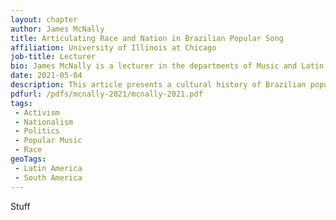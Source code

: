 ```yaml
---
layout: chapter
author: James McNally
title: Articulating Race and Nation in Brazilian Popular Song
affiliation: University of Illinois at Chicago
job-title: Lecturer 
bio: James McNally is a lecturer in the departments of Music and Latin American and Latino Studies at the University of Illinois at Chicago, where he also serves as the Associate Director for Equity, Diversity, and Inclusion. His research investigates popular and experimental music in Brazil, with focuses on collaboration, cultural politics, and the music of the African diaspora.
date: 2021-05-04
description: This article presents a cultural history of Brazilian popular song (canção popular) and the many musical genres that fall under its umbrella. From the early days of samba to contemporary popular styles, popular song in Brazil has long represented a site for negotiating complex questions of race, nation, and politics.
pdfurl: /pdfs/mcnally-2021/mcnally-2021.pdf
tags:
 - Activism
 - Nationalism
 - Politics
 - Popular Music
 - Race
geoTags:
 - Latin America
 - South America
---
```

Stuff